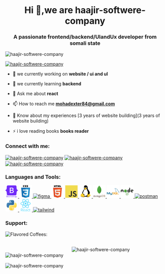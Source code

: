 
<nav>
   <img src"/home/moha/Downloads/logo/cover.png"></img>
</nav>

<h1 align="center">Hi 👋,we are haajir-softwere-company</h1>
<h3 align="center">A passionate frontend/backend/UlandUx developer from somali state</h3>

<p align="left"> <img src="https://komarev.com/ghpvc/?username=haajir-softwere-company&label=Profile%20views&color=0e75b6&style=flat" alt="haajir-softwere-company" /> </p>

<p align="left"> <a href="https://github.com/ryo-ma/github-profile-trophy"><img src="https://github-profile-trophy.vercel.app/?username=haajir-softwere-company" alt="haajir-softwere-company" /></a> </p>

- 🔭 we currently working on **website / ui and ul**

- 🌱 we currently learning **backend**

- 💬 Ask me about **react**

- 📫 How to reach me **mohadexter84@gmail.com**

- 📄 Know about my experiences [3 years of website building](3 years of website building)

- ⚡ i love reading books **books reader**

<h3 align="left">Connect with me:</h3>
<p align="left">
<a href="https://twitter.com/haajir-softwere-company" target="blank"><img align="center" src="https://raw.githubusercontent.com/rahuldkjain/github-profile-readme-generator/master/src/images/icons/Social/twitter.svg" alt="haajir-softwere-company" height="30" width="40" /></a>
<a href="https://fb.com/haajir-softwere-company" target="blank"><img align="center" src="https://raw.githubusercontent.com/rahuldkjain/github-profile-readme-generator/master/src/images/icons/Social/facebook.svg" alt="haajir-softwere-company" height="30" width="40" /></a>
<a href="https://instagram.com/haajir-softwere-company" target="blank"><img align="center" src="https://raw.githubusercontent.com/rahuldkjain/github-profile-readme-generator/master/src/images/icons/Social/instagram.svg" alt="haajir-softwere-company" height="30" width="40" /></a>
</p>

<h3 align="left">Languages and Tools:</h3>
<p align="left"> <a href="https://getbootstrap.com" target="_blank" rel="noreferrer"> <img src="https://raw.githubusercontent.com/devicons/devicon/master/icons/bootstrap/bootstrap-plain-wordmark.svg" alt="bootstrap" width="40" height="40"/> </a> <a href="https://www.w3schools.com/css/" target="_blank" rel="noreferrer"> <img src="https://raw.githubusercontent.com/devicons/devicon/master/icons/css3/css3-original-wordmark.svg" alt="css3" width="40" height="40"/> </a> <a href="https://www.figma.com/" target="_blank" rel="noreferrer"> <img src="https://www.vectorlogo.zone/logos/figma/figma-icon.svg" alt="figma" width="40" height="40"/> </a> <a href="https://www.w3.org/html/" target="_blank" rel="noreferrer"> <img src="https://raw.githubusercontent.com/devicons/devicon/master/icons/html5/html5-original-wordmark.svg" alt="html5" width="40" height="40"/> </a> <a href="https://developer.mozilla.org/en-US/docs/Web/JavaScript" target="_blank" rel="noreferrer"> <img src="https://raw.githubusercontent.com/devicons/devicon/master/icons/javascript/javascript-original.svg" alt="javascript" width="40" height="40"/> </a> <a href="https://www.linux.org/" target="_blank" rel="noreferrer"> <img src="https://raw.githubusercontent.com/devicons/devicon/master/icons/linux/linux-original.svg" alt="linux" width="40" height="40"/> </a> <a href="https://www.mongodb.com/" target="_blank" rel="noreferrer"> <img src="https://raw.githubusercontent.com/devicons/devicon/master/icons/mongodb/mongodb-original-wordmark.svg" alt="mongodb" width="40" height="40"/> </a> <a href="https://www.mysql.com/" target="_blank" rel="noreferrer"> <img src="https://raw.githubusercontent.com/devicons/devicon/master/icons/mysql/mysql-original-wordmark.svg" alt="mysql" width="40" height="40"/> </a> <a href="https://nodejs.org" target="_blank" rel="noreferrer"> <img src="https://raw.githubusercontent.com/devicons/devicon/master/icons/nodejs/nodejs-original-wordmark.svg" alt="nodejs" width="40" height="40"/> </a> <a href="https://postman.com" target="_blank" rel="noreferrer"> <img src="https://www.vectorlogo.zone/logos/getpostman/getpostman-icon.svg" alt="postman" width="40" height="40"/> </a> <a href="https://www.python.org" target="_blank" rel="noreferrer"> <img src="https://raw.githubusercontent.com/devicons/devicon/master/icons/python/python-original.svg" alt="python" width="40" height="40"/> </a> <a href="https://reactjs.org/" target="_blank" rel="noreferrer"> <img src="https://raw.githubusercontent.com/devicons/devicon/master/icons/react/react-original-wordmark.svg" alt="react" width="40" height="40"/> </a> <a href="https://tailwindcss.com/" target="_blank" rel="noreferrer"> <img src="https://www.vectorlogo.zone/logos/tailwindcss/tailwindcss-icon.svg" alt="tailwind" width="40" height="40"/> </a> </p>

<h3 align="left">Support:</h3>
<p><a href="https://ko-fi.com/ Flavored Coffees:"> <img align="left" src="https://cdn.ko-fi.com/cdn/kofi3.png?v=3" height="50" width="210" alt=" Flavored Coffees:" /></a></p><br><br>

<p><img align="left" src="https://github-readme-stats.vercel.app/api/top-langs?username=haajir-softwere-company&show_icons=true&locale=en&layout=compact" alt="haajir-softwere-company" /></p>

<p>&nbsp;<img align="center" src="https://github-readme-stats.vercel.app/api?username=haajir-softwere-company&show_icons=true&locale=en" alt="haajir-softwere-company" /></p>

<p><img align="center" src="https://github-readme-streak-stats.herokuapp.com/?user=haajir-softwere-company&" alt="haajir-softwere-company" /></p>
